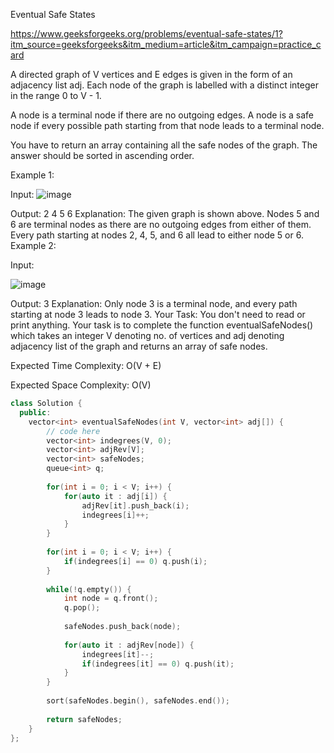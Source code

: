Eventual Safe States

https://www.geeksforgeeks.org/problems/eventual-safe-states/1?itm_source=geeksforgeeks&itm_medium=article&itm_campaign=practice_card

A directed graph of V vertices and E edges is given in the form of an adjacency list adj. Each node of the graph is labelled with a distinct integer in the range 0 to V - 1.

A node is a terminal node if there are no outgoing edges. A node is a safe node if every possible path starting from that node leads to a terminal node.

You have to return an array containing all the safe nodes of the graph. The answer should be sorted in ascending order.

Example 1:

Input:
![image](https://github.com/user-attachments/assets/b96dc8b5-b389-46d3-9d72-c66162a0cb6a)


Output:
2 4 5 6
Explanation:
The given graph is shown above.
Nodes 5 and 6 are terminal nodes as there are no 
outgoing edges from either of them. 
Every path starting at nodes 2, 4, 5, and 6 all 
lead to either node 5 or 6.
Example 2:

Input:

![image](https://github.com/user-attachments/assets/63363bd0-feed-458f-a089-e43811213aaf)

Output:
3
Explanation:
Only node 3 is a terminal node, and every path 
starting at node 3 leads to node 3.
Your Task:
You don't need to read or print anything. Your task is to complete the function eventualSafeNodes() which takes an integer V denoting no. of vertices and adj denoting adjacency list of the graph and returns an array of safe nodes.

Expected Time Complexity: O(V + E)

Expected Space Complexity: O(V)

```cpp
class Solution {
  public:
    vector<int> eventualSafeNodes(int V, vector<int> adj[]) {
        // code here
        vector<int> indegrees(V, 0);
        vector<int> adjRev[V];
        vector<int> safeNodes;
        queue<int> q;
        
        for(int i = 0; i < V; i++) {
            for(auto it : adj[i]) {
                adjRev[it].push_back(i);
                indegrees[i]++;
            }
        }
        
        for(int i = 0; i < V; i++) {
            if(indegrees[i] == 0) q.push(i);
        }
        
        while(!q.empty()) {
            int node = q.front();
            q.pop();
            
            safeNodes.push_back(node);
            
            for(auto it : adjRev[node]) {
                indegrees[it]--;
                if(indegrees[it] == 0) q.push(it);
            }
        }
        
        sort(safeNodes.begin(), safeNodes.end());
        
        return safeNodes;
    }
};

```
